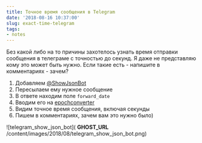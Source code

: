 ```yaml
---
title: Точное время сообщения в Telegram
date: '2018-08-16 10:37:00'
slug: exact-time-telegram
tags:
- notes
---
```


Без какой либо на то причины захотелось узнать время отправки сообщения в телеграме с точностью до секунд. Я даже не представляю кому это может быть нужно. Если такие есть - напишите в комментариях - зачем?

1. Добавляем [@ShowJsonBot](https://t.me/ShowJsonBot)
2. Пересылаем ему нужное сообщение
3. В ответе находим поле `forward_date`
4. Вводим его на [epochconverter](https://www.epochconverter.com)
5. Видим точное время сообщения, включая секунды
6. Пишем в комментариях, зачем вам это нужно было)

![telegram_show_json_bot]( __GHOST_URL__ /content/images/2018/08/telegram_show_json_bot.png)

<!--kg-card-end: markdown-->